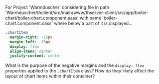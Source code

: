 For Project 'Warmduscher' considering file in path 'Warmduscher/thclient/src/main/www/thserver-client/src/app/boiler-chart/boiler-chart.component.sass' with name 'boiler-chart.component.sass' where below a part of it is displayed... 
```sass
.chartItem
  margin-right: -15px
  margin-left: -15px
  display: flex
  align-items: center
  justify-content: center
```
What is the purpose of the negative margins and the `display: flex` properties applied to the `.chartItem` class? How do they likely affect the layout of chart items within their container?